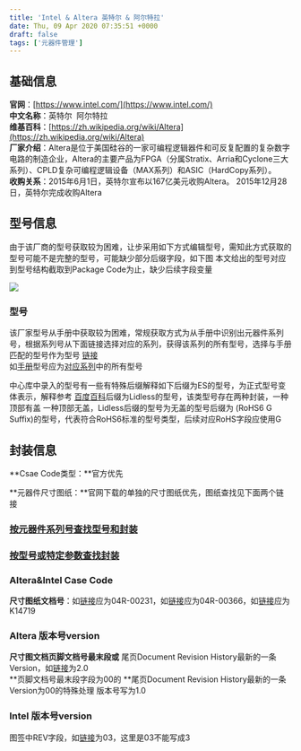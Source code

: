```yaml
---
title: 'Intel & Altera 英特尔 & 阿尔特拉'
date: Thu, 09 Apr 2020 07:35:51 +0000
draft: false
tags: ['元器件管理']
---
```


**基础信息**
--------

**官网**：[https://www.intel.com/](https://www.intel.com/)  
**中文名称**：英特尔  阿尔特拉  
**维基百科**：[https://zh.wikipedia.org/wiki/Altera](https://zh.wikipedia.org/wiki/Altera)  
**厂家介绍**：Altera是位于美国硅谷的一家可编程逻辑器件和可反复配置的复杂数字电路的制造企业，Altera的主要产品为FPGA（分属Stratix、Arria和Cyclone三大系列）、CPLD复杂可编程逻辑设备（MAX系列）和ASIC（HardCopy系列）。  
**收购关系**：2015年6月1日，英特尔宣布以167亿美元收购Altera。 2015年12月28日，英特尔完成收购Altera

**型号信息**
--------

由于该厂商的型号获取较为困难，让步采用如下方式编辑型号，需知此方式获取的型号可能不是完整的型号，可能缺少部分后缀字段，如下图 本文给出的型号对应到型号结构截取到Package Code为止，缺少后续字段变量

![](http://a1024.synology.me:222/images/blog2022/51_178_2cc4d44466de9db.png)

### 型号

该厂家型号从手册中获取较为困难，常规获取方式为从手册中识别出元器件系列号，根据系列号从下面链接选择对应的系列，获得该系列的所有型号，选择与手册匹配的型号作为型号 [链接](https://www.intel.com/content/www/us/en/programmable/support/literature/lit-index/lit-pkg.html)  
如[手册](https://www.intel.com/content/dam/www/programmable/us/en/pdfs/literature/hb/cyclone-v/cv_51001.pdf)型号应为[对应系列](https://www.intel.com/content/www/us/en/programmable/support/literature/lit-index/lit-pkg/package.html?family=Cyclone_V)中的所有型号

中心库中录入的型号有一些有特殊后缀解释如下后缀为ES的型号，为正式型号变体表示，解释参考 [百度百科](https://baike.baidu.com/item/CPU-ES%E7%89%88%E6%9C%AC/1691760?fr=aladdin)后缀为Lidless的型号，该类型号存在两种封装，一种顶部有盖 一种顶部无盖，Lidless后缀的型号为无盖的型号后缀为 (RoHS6 G Suffix)的型号，代表符合RoHS6标准的型号类型，后续对应RoHS字段应使用G

**封装信息**
--------

**Csae Code类型：**官方优先

**元器件尺寸图纸：**官网下载的单独的尺寸图纸优先，图纸查找见下面两个链接

### **[按元器件系列号查找型号和封装](https://www.intel.com/content/www/us/en/programmable/support/literature/lit-index/lit-pkg.html)**

### **[按型号或特定参数查找封装](https://www.intel.com/content/www/us/en/programmable/support/literature/lit-index/lit-pkg/package-search.html?type=search)**

### **Altera&Intel Case Code**

**尺寸图纸文档号**：如[链接](https://www.intel.com/content/dam/www/programmable/us/en/pdfs/literature/packaging/04r00231-03.pdf)应为04R-00231，如[链接](https://www.intel.com/content/dam/www/programmable/us/en/pdfs/literature/packaging/04r00366-04.pdf)应为04R-00366，如[链接](https://www.intel.com/content/dam/www/programmable/us/en/pdfs/literature/packaging/k14719_r03_final.pdf)应为K14719

### **Altera 版本号version**

**尺寸图文档页脚文档号最末段或** 尾页Document Revision History最新的一条Version，如[链接](https://www.intel.com/content/dam/www/programmable/us/en/pdfs/literature/packaging/04r00231-03.pdf)为2.0  
**页脚文档号最末段字段为00的 **尾页Document Revision History最新的一条Version为00的特殊处理 版本号写为1.0

### **Intel 版本号version**

图签中REV字段，如[链接](https://www.intel.com/content/dam/www/programmable/us/en/pdfs/literature/packaging/k14719_r03_final.pdf)为03，这里是03不能写成3